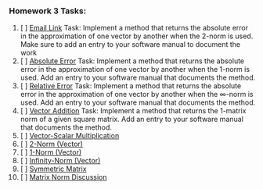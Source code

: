 ### Homework 3 Tasks:

1. [ ] [Email Link](1-EmailLink.md)
Task: Implement a method that returns the absolute error in the approximation of one vector by another when the 2-norm is used. Make sure to add an entry to your software manual to document the work
2. [ ] [Absolute Error](2-AbsoluteError.md)
Task: Implement a method that returns the absolute error in the approximation of one vector by another when the 1-norm is used. Add an entry to your software manual that documents the method. 
3. [ ] [Relative Error](3-RelativeError.md)
Task: Implement a method that returns the absolute error in the approximation of one vector by another when the ∞-norm is used. Add an entry to your software manual that documents the method. 
4. [ ] [Vector Addition](4-VectorAddition.md)
Task: Implement a method that returns the 1-matrix norm of a given square matrix. Add an entry to your software manual that documents the method. 
5. [ ] [Vector-Scalar Multiplication](5-ScalarVectorMultiplication.md)
6. [ ] [2-Norm (Vector)](6-2Norm.md)
7. [ ] [1-Norm (Vector)](7-1Norm.md)
8. [ ] [Infinity-Norm (Vector)](8-InfinityNorm.md)
9. [ ] [Symmetric Matrix](9-SymmetricMatrix.md)
10. [ ] [Matrix Norm Discussion](10-MatrixNormDiscussion.md)

